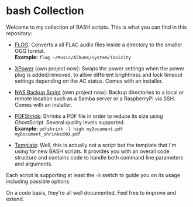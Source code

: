 # bash Collection

Welcome to my collection of BASH scripts.
This is what you can find in this repository:

* [FLOG](flog.sh): Converts a all FLAC audio files inside a directory to the smaller OGG format.  
  **Example:** `flog ~/Music/Albums/System/Toxicity`

* [XPower](https://github.com/sebschlicht/xpower) (own project now): Swaps the power settings when the power plug is added/removed, to allow different brightness and lock timeout settings depending on the AC status. Comes with an installer.

* [NAS Backup Script](https://github.com/sebschlicht/backupnas) (own project now): Backup directories to a local or remote location such as a Samba server or a RaspberryPi via SSH. Comes with an installer.

* [PDFShrink](pdfshrink.sh): Shrinks a PDF file in order to reduce its size using GhostScript. Several quality levels supported.  
  **Example:** `pdfshrink -l high myDocument.pdf myDocument_shrinkedHQ.pdf`

* [Template](template.sh): Well, this is actually not a script but the template that I'm using for new BASH scripts.  It provides you with an overall code structure and contains code to handle both command line parameters and arguments.

Each script is supporting at least the `-h` switch to guide you on its usage including possible options.

On a code basis, they're all well documented. Feel free to improve and extend.

